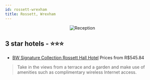 ```yaml
---
id: rossett-wrexham
title: Rossett, Wrexham
---
```


<center><img src="https://i.travelapi.com/hotels/1000000/580000/574600/574570/6888d91b_z.jpg" alt="Reception" /></center>


##  3 star hotels - ⭐️⭐️⭐️

-    [BW Signature Collection Rossett Hall Hotel](https://us.hurb.com/hotels/rossett/bw-signature-collection-rossett-hall-hotel-JNP-JP012225?cmp=18055) Prices from R$545.84
   > Take in the views from a terrace and a garden and make use of amenities such as complimentary wireless Internet access.
